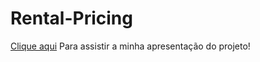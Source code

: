 # Rental-Pricing

[Clique aqui]([https://www.seulinkdevideo.com](https://drive.google.com/drive/folders/1hSptvMJBAGU1rVg48pK6IT_m2iByu-6V)) 
Para assistir a minha apresentação do projeto!
